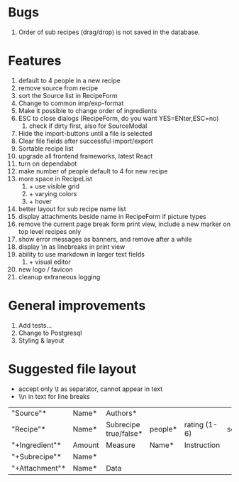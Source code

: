 # Bugs

1. Order of sub recipes (drag/drop) is not saved in the database.

# Features

1. default to 4 people in a new recipe
2. remove source from recipe
3. sort the Source list in RecipeForm
4. Change to common imp/exp-format
5. Make it possible to change order of ingredients
6. ESC to close dialogs (RecipeForm, do you want YES=ENter,ESC=no)
    1. check if dirty first, also for SourceModal
7. Hide the import-buttons until a file is selected
8. Clear file fields after successful import/export
9. Sortable recipe list
10. upgrade all frontend frameworks, latest React
12. turn on dependabot
13. make number of people default to 4 for new recipe
14. more space in RecipeList
    1. \+ use visible grid
    2. \+ varying colors
    3. \+ hover
15. better layout for sub recipe name list
16. display attachments beside name in RecipeForm if picture types
17. remove the current page break form print view, include a new marker on top level recipes only
18. show error messages as banners, and remove after a while
19. display \n as linebreaks in print view
20. ability to use markdown in larger text fields
    1. \+ visual editor
21. new logo / favicon
22. cleanup extraneous logging

# General improvements

1. Add tests...
2. Change to Postgresql
3. Styling & layout

# Suggested file layout
- accept only \t as separator, cannot appear in text
- \\\n in text for line breaks

|  |  |   |  |  |  |  |  |  | |
| --------- | ----- |-----------------------| ------- | ------------ | ------ | --------------- | ----- | ------ | -------|
| "Source"* | Name* | Authors*              |
| "Recipe"* | Name* | Subrecipe true/false* | people* | rating (1-6) | served |  instructions* | notes | source | pageref|
| "+Ingredient"* | Amount | Measure               | Name*  | Instruction |
| "+Subrecipe"* | Name* |
| "+Attachment"* | Name* | Data |
